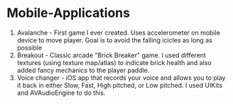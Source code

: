 # Mobile-Applications

1) Avalanche - First game I ever created. Uses accelerometer on mobile device to move player. Goal is to avoid the falling icicles as long as possible <br />
2) Breakout - Classic arcade "Brick Breaker" game. I used different textures (using texture map/atlas) to indicate brick health and also added fancy mechanics to the player paddle.<br />
3) Voice changer - iOS app that records your voice and allows you to play it back in either Slow, Fast, High pitched, or Low pitched. I used UIKits and AVAudioEngine to do this.
